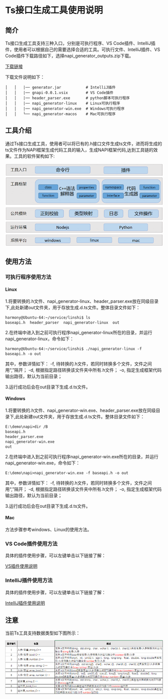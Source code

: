 # Ts接口生成工具使用说明
## 简介

Ts接口生成工具支持三种入口，分别是可执行程序、VS Code插件、IntelliJ插件，使用者可以根据自己的需要选择合适的工具。可执行文件、IntelliJ插件、VS Code插件下载路径如下，选择napi_generator_outputs.zip下载。

[下载链接](http://ftp.kaihongdigi.com:5000/fsdownload/mKjfCmPjk/generator_outputs_NAPI_0930)

下载文件说明如下：

	│   │   |── generator.jar           # IntelliJ插件
	│   │   |── gnapi-0.0.1.vsix        # VS Code插件
	│   │   |── header_parser.exe       # python脚本可执行程序
	│   │   |── napi_generator-linux    # Linux可执行程序 
	│   │   |── napi_generator-win.exe  # Windows可执行程序    
	│   │   └── napi_generator-macos    # Mac可执行程序                

## 工具介绍

通过Ts接口生成工具，使用者可以将已有的.h接口文件生成ts文件，进而将生成的ts文件作为NAPI框架生成代码工具的输入，生成NAPI框架代码,达到工具链的效果。工具的软件架构如下:

![](./figures/ts_framework.png)


## 使用方法

### 可执行程序使用方法

#### Linux

1.将要转换的.h文件、napi_generator-linux、header_parser.exe放在同级目录下,此处新建out文件夹，用于存放生成.d.ts文件。整体目录文件如下：

	harmony@Ubuntu-64:~/service/linshi$ ls
	baseapi.h  header_parser  napi_generator-linux  out

2.在终端中进入到之前可执行程序napi_generator-linux所在的目录，并运行napi_generator-linux，命令如下：

	harmony@Ubuntu-64:~/service/linshi$ ./napi_generator-linux -f baseapi.h -o out

其中，参数详情如下：
	-f, 待转换的.h文件，若同时转换多个文件，文件之间用“,”隔开；
	-d, 根据指定路径转换该文件夹中所有.h文件；
	-o, 指定生成框架代码输出路径，默认为当前目录；

3.运行成功后会在out目录下生成.d.ts文件。

#### Windows

1.将要转换的.h文件、napi_generator-win.exe、header_parser.exe放在同级目录下,此处新建out文件夹，用于存放生成.d.ts文件。整体目录文件如下：

	E:\demo\napi>dir /B
	baseapi.h
	header_parser.exe
	napi_generator-win.exe
	out

2.在终端中进入到之前可执行程序napi_generator-win.exe所在的目录，并运行napi_generator-win.exe，命令如下：

	E:\demo\napi>napi_generator-win.exe -f baseapi.h -o out

其中，参数详情如下：
	-f, 待转换的.h文件，若同时转换多个文件，文件之间用“,”隔开；
	-d, 根据指定路径转换该文件夹中所有.h文件；
	-o, 指定生成框架代码输出路径，默认为当前目录；

3.运行成功后会在out目录下生成.d.ts文件。

#### Mac

方法步骤参考windows、Linux的使用方法。

### VS Code插件使用方法

具体的插件使用步骤，可以左键单击以下链接了解：

[VS插件使用说明](https://gitee.com/openharmony/napi_generator/tree/master/docs/ts/INSTRUCTION_VS_TS_ZH.md)

### IntelliJ插件使用方法

具体的插件使用步骤，可以左键单击以下链接了解：

[IntelliJ插件使用说明](https://gitee.com/openharmony/napi_generator/tree/master/docs/ts/INSTRUCTION_INTELLIJ_TS_ZH.md)

## 注意

当前Ts工具支持数据类型如下图所示：

![](./figures/instruction_number_type.png)

